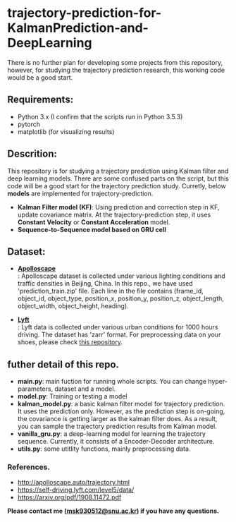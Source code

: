 # trajectory-prediction-for-KalmanPrediction-and-DeepLearning
There is no further plan for developing some projects from this repository, however, for studying the trajectory prediction research, this working code would be a good start.  

## Requirements:
* Python 3.x (I confirm that the scripts run in Python 3.5.3)
* pytorch
* matplotlib (for visualizing results)

## Descrition: 
This repository is for studying a trajectory prediction using Kalman filter and deep learning models. 
There are some confused parts on the script, but this code will be a good start for the trajectory prediction study.
Curretly, below **models** are implemented for trajectory-prediction.  

* **Kalman Filter model (KF)**: Using prediction and correction step in KF, update covariance matrix. At the trajectory-prediction step, it uses **Constant Velocity** or **Constant Acceleration** model.
* **Sequence-to-Sequence model based on GRU cell**  

## Dataset:
* [**Apolloscape**](http://apolloscape.auto/trajectory.html)  
: Apolloscape dataset is collected under various lighting conditions and traffic densities in Beijing, China. In this repo., we have used 'prediction_train.zip' file.
Each line in the file contains (frame_id, object_id, object_type, position_x, position_y, position_z, object_length, object_width, object_height, heading).

* [**Lyft**](https://self-driving.lyft.com/level5/data/)  
: Lyft data is collected under various urban conditions for 1000 hours driving. The dataset has 'zarr' format. For preprocessing data on your shoes, please check [this repository](https://github.com/zarr-developers/zarr-python).  

## futher detail of this repo.
* **main.py**: main fuction for running whole scripts. You can change hyper-parameters, dataset and a model.
* **model.py**: Training or testing a model
* **kalman_model.py**: a basic kalman filter model for trajectory prediction. It uses the prediction only. However, as the prediction step is on-going, the covariance is getting larger as the kalman filter does. As a result, you can sample the trajectory prediction results from Kalman model.
* **vanilla_gru.py**: a deep-learning model for learning the trajectory sequence. Currently, it consists of a Encoder-Decoder architecture.
* **utils.py**: some utitlity functions, mainly preprocessing data. 

### References.
* http://apolloscape.auto/trajectory.html
* https://self-driving.lyft.com/level5/data/
* https://arxiv.org/pdf/1908.11472.pdf  


**Please contact me (msk930512@snu.ac.kr) if you have any questions.**

